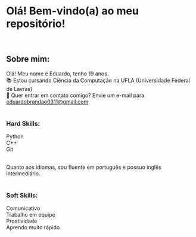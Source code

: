 # Olá! Bem-vindo(a) ao meu repositório!

<br>

## Sobre mim:

Olá! Meu nome é Eduardo, tenho 19 anos.<br>
📚 Estou cursando Ciência da Computação na UFLA (Universidade Federal de Lavras) <br>
📧 Quer entrar em contato comigo? Envie um e-mail para eduardobrandao0311@gmail.com <br>
<br>

### Hard Skills:
Python
<br>
C++
<br>
Git 
<br>

<br>
Quanto aos idiomas, sou fluente em português e possuo inglês intermediário. <br>
<br>

### Soft Skills:

Comunicativo
<br>
Trabalho em equipe
<br>
Proatividade
<br>
Aprendo muito rápido
<br>

<br>


